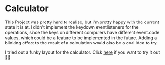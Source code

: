 # Calculator

This Project was pretty hard to realise, but i'm pretty happy with the current state it is at. I didn't implement the keydown eventlisteners for the operations, since the keys on different computers have different event.code values, which could be a feature to be implemented in the future. Adding a blinking effect to the result of a calculation would also be a cool idea to try. 

I tried out a funky layout for the calculator. Click [here](https://ank-ai.github.io/Calculator/) if you want to try it out 🧮🤓
